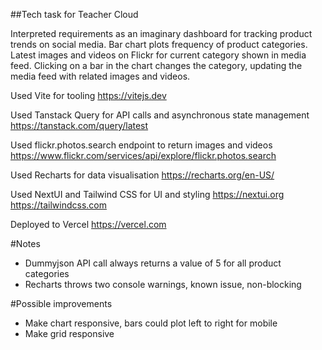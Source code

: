 ##Tech task for Teacher Cloud

Interpreted requirements as an imaginary dashboard for tracking product trends on social media. Bar chart plots frequency of product categories. Latest images and videos on Flickr for current category shown in media feed. Clicking on a bar in the chart changes the category, updating the media feed with related images and videos.

Used Vite for tooling
https://vitejs.dev

Used Tanstack Query for API calls and asynchronous state management
https://tanstack.com/query/latest

Used flickr.photos.search endpoint to return images and videos
https://www.flickr.com/services/api/explore/flickr.photos.search

Used Recharts for data visualisation
https://recharts.org/en-US/

Used NextUI and Tailwind CSS for UI and styling
https://nextui.org
https://tailwindcss.com

Deployed to Vercel
https://vercel.com

#Notes
- Dummyjson API call always returns a value of 5 for all product categories
- Recharts throws two console warnings, known issue, non-blocking

#Possible improvements
- Make chart responsive, bars could plot left to right for mobile
- Make grid responsive

